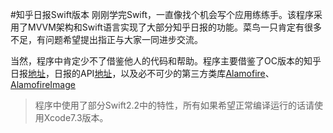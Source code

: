 #知乎日报Swift版本
刚刚学完Swift，一直像找个机会写个应用练练手。该程序采用了MVVM架构和Swift语言实现了大部分知乎日报的功能。菜鸟一只肯定有很多不足，有问题希望提出指正与大家一同进步交流。

当然，程序中肯定少不了借鉴他人的代码和帮助。程序主要借鉴了OC版本的知乎日报[地址][1]，日报的API[地址][2]，以及必不可少的第三方类库[Alamofire][3]、[AlamofireImage][4]

>程序中使用了部分Swift2.2中的特性，所有如果希望正常编译运行的话请使用Xcode7.3版本。


[1]: https://github.com/hshpy/HPYZhiHuDaily
[2]: https://github.com/izzyleung/ZhihuDailyPurify/wiki/知乎日报-API-分析
[3]: https://github.com/Alamofire/Alamofire
[4]: https://github.com/Alamofire/AlamofireImage




